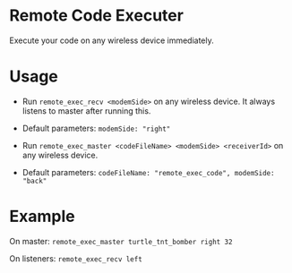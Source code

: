 # Remote Code Executer

Execute your code on any wireless device immediately.

# Usage

- Run `remote_exec_recv <modemSide>` on any wireless device. It always listens to master after running this.
- Default parameters: `modemSide: "right"`


- Run `remote_exec_master <codeFileName> <modemSide> <receiverId>` on any wireless device.
- Default parameters: `codeFileName: "remote_exec_code", modemSide: "back"`


# Example

On master: `remote_exec_master turtle_tnt_bomber right 32`

On listeners: `remote_exec_recv left`
